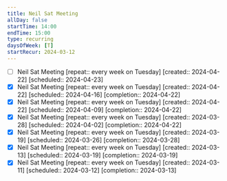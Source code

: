 ```yaml
---
title: Neil Sat Meeting
allDay: false
startTime: 14:00
endTime: 15:00
type: recurring
daysOfWeek: [T]
startRecur: 2024-03-12
---
```

- [ ] Neil Sat Meeting  [repeat:: every week on Tuesday]  [created:: 2024-04-22]  [scheduled:: 2024-04-23]
- [x] Neil Sat Meeting  [repeat:: every week on Tuesday]  [created:: 2024-04-22]  [scheduled:: 2024-04-16]  [completion:: 2024-04-22]
- [x] Neil Sat Meeting  [repeat:: every week on Tuesday]  [created:: 2024-04-22]  [scheduled:: 2024-04-09]  [completion:: 2024-04-22]
- [x] Neil Sat Meeting  [repeat:: every week on Tuesday]  [created:: 2024-03-28]  [scheduled:: 2024-04-02]  [completion:: 2024-04-22]
- [x] Neil Sat Meeting  [repeat:: every week on Tuesday]  [created:: 2024-03-19]  [scheduled:: 2024-03-26]  [completion:: 2024-03-28]
- [x] Neil Sat Meeting  [repeat:: every week on Tuesday]  [created:: 2024-03-13]  [scheduled:: 2024-03-19]  [completion:: 2024-03-19]
- [x] Neil Sat Meeting  [repeat:: every week on Tuesday]  [created:: 2024-03-11]  [scheduled:: 2024-03-12]  [completion:: 2024-03-13]